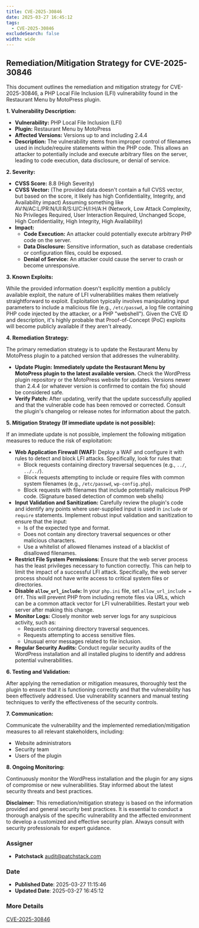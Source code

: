 ```yaml
---
title: CVE-2025-30846
date: 2025-03-27 16:45:12
tags:
  - CVE-2025-30846
excludeSearch: false
width: wide
---
```


## Remediation/Mitigation Strategy for CVE-2025-30846

This document outlines the remediation and mitigation strategy for CVE-2025-30846, a PHP Local File Inclusion (LFI) vulnerability found in the Restaurant Menu by MotoPress plugin.

**1. Vulnerability Description:**

*   **Vulnerability:** PHP Local File Inclusion (LFI)
*   **Plugin:** Restaurant Menu by MotoPress
*   **Affected Versions:** Versions up to and including 2.4.4
*   **Description:** The vulnerability stems from improper control of filenames used in include/require statements within the PHP code.  This allows an attacker to potentially include and execute arbitrary files on the server, leading to code execution, data disclosure, or denial of service.

**2. Severity:**

*   **CVSS Score:** 8.8 (High Severity)
*   **CVSS Vector:** (The provided data doesn't contain a full CVSS vector, but based on the score, it likely has high Confidentiality, Integrity, and Availability impact)  Assuming something like AV:N/AC:L/PR:N/UI:R/S:U/C:H/I:H/A:H (Network, Low Attack Complexity, No Privileges Required, User Interaction Required, Unchanged Scope, High Confidentiality, High Integrity, High Availability)
*   **Impact:**
    *   **Code Execution:**  An attacker could potentially execute arbitrary PHP code on the server.
    *   **Data Disclosure:**  Sensitive information, such as database credentials or configuration files, could be exposed.
    *   **Denial of Service:**  An attacker could cause the server to crash or become unresponsive.

**3. Known Exploits:**

While the provided information doesn't explicitly mention a publicly available exploit, the nature of LFI vulnerabilities makes them relatively straightforward to exploit.  Exploitation typically involves manipulating input parameters to include a malicious file (e.g., `/etc/passwd`, a log file containing PHP code injected by the attacker, or a PHP "webshell"). Given the CVE ID and description, it's highly probable that Proof-of-Concept (PoC) exploits will become publicly available if they aren't already.

**4. Remediation Strategy:**

The primary remediation strategy is to update the Restaurant Menu by MotoPress plugin to a patched version that addresses the vulnerability.

*   **Update Plugin:** **Immediately update the Restaurant Menu by MotoPress plugin to the latest available version.** Check the WordPress plugin repository or the MotoPress website for updates.  Versions newer than 2.4.4 (or whatever version is confirmed to contain the fix) should be considered safe.
*   **Verify Patch:**  After updating, verify that the update successfully applied and that the vulnerable code has been removed or corrected. Consult the plugin's changelog or release notes for information about the patch.

**5. Mitigation Strategy (If immediate update is not possible):**

If an immediate update is not possible, implement the following mitigation measures to reduce the risk of exploitation:

*   **Web Application Firewall (WAF):**  Deploy a WAF and configure it with rules to detect and block LFI attacks.  Specifically, look for rules that:
    *   Block requests containing directory traversal sequences (e.g., `../`, `../../`).
    *   Block requests attempting to include or require files with common system filenames (e.g., `/etc/passwd`, `wp-config.php`).
    *   Block requests with filenames that include potentially malicious PHP code.  (Signature based detection of common web shells)
*   **Input Validation and Sanitization:**  Carefully review the plugin's code and identify any points where user-supplied input is used in `include` or `require` statements.  Implement robust input validation and sanitization to ensure that the input:
    *   Is of the expected type and format.
    *   Does not contain any directory traversal sequences or other malicious characters.
    *   Use a whitelist of allowed filenames instead of a blacklist of disallowed filenames.
*   **Restrict File System Permissions:**  Ensure that the web server process has the least privileges necessary to function correctly.  This can help to limit the impact of a successful LFI attack.  Specifically, the web server process should not have write access to critical system files or directories.
*   **Disable `allow_url_include`:**  In your `php.ini` file, set `allow_url_include = Off`. This will prevent PHP from including remote files via URLs, which can be a common attack vector for LFI vulnerabilities. Restart your web server after making this change.
*   **Monitor Logs:**  Closely monitor web server logs for any suspicious activity, such as:
    *   Requests containing directory traversal sequences.
    *   Requests attempting to access sensitive files.
    *   Unusual error messages related to file inclusion.
*   **Regular Security Audits:**  Conduct regular security audits of the WordPress installation and all installed plugins to identify and address potential vulnerabilities.

**6.  Testing and Validation:**

After applying the remediation or mitigation measures, thoroughly test the plugin to ensure that it is functioning correctly and that the vulnerability has been effectively addressed. Use vulnerability scanners and manual testing techniques to verify the effectiveness of the security controls.

**7.  Communication:**

Communicate the vulnerability and the implemented remediation/mitigation measures to all relevant stakeholders, including:

*   Website administrators
*   Security team
*   Users of the plugin

**8.  Ongoing Monitoring:**

Continuously monitor the WordPress installation and the plugin for any signs of compromise or new vulnerabilities.  Stay informed about the latest security threats and best practices.

**Disclaimer:** This remediation/mitigation strategy is based on the information provided and general security best practices. It is essential to conduct a thorough analysis of the specific vulnerability and the affected environment to develop a customized and effective security plan. Always consult with security professionals for expert guidance.

### Assigner
- **Patchstack** <audit@patchstack.com>

### Date
- **Published Date**: 2025-03-27 11:15:46
- **Updated Date**: 2025-03-27 16:45:12

### More Details
[CVE-2025-30846](https://www.cvedetails.com/cve/CVE-2025-30846)